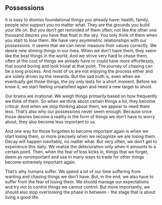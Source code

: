 ## Possessions

It is easy to dismiss foundational things you already have: health, family, people who support you no matter what. They are the grounds you build your life on. But you don’t get reminded of them often, not like the other one thousand desires you have that float in the sky. You only think of them when you start to lose them.
We have very asymmetric relationships with our possessions. It seems that we can never measure their values correctly. We desire new shining things in our lives. When we don’t have them, they seem like the best things in the world. And we strive very hard to chase them, often at the cost of things we already have or could have more effortlessly, that sound boring and look trivial at that point. The journey of chasing can be a long process. And most of us are not enjoying the process either and are solely driven by the rewards. But the sad truth is, even when we eventually get those things, the joy only lasts for a short moment. Before we know it, we start feeling unsatisfied again and need a new target to shoot.

Our brains are irrational. We weigh things primarily based on how frequently we think of them. So when we think about certain things a lot, they become critical. And when we stop thinking about them, we appear to need them less. That’s also why our possessions never seem enough. Because once those desires become a reality in the form of things we don’t have to worry about, they also become less important to us.

And one way for those forgotten to become important again is when we start losing them, or more precisely when we recognize we are losing them. Decay will happen inevitably, no matter what. But very often, we don’t get to experience this daily. We realize the deterioration only when it amounts to a certain point. Then, when the fear of loss kicks in, things that we forget, deem as nonimportant and use in many ways to trade for other things become extremely important again.

That’s why humans suffer. We spend a lot of our time suffering from wanting and chasing things we don’t have. But, in the end, we also have to suffer from the fear of losing them. We should manage our expectations and try not to control things we cannot control. But more importantly, we should also stop overlooking the phase in between - the stage that is about living a good life.
